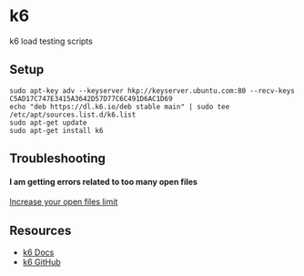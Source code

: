 # k6

 k6 load testing scripts

## Setup
```
sudo apt-key adv --keyserver hkp://keyserver.ubuntu.com:80 --recv-keys C5AD17C747E3415A3642D57D77C6C491D6AC1D69
echo "deb https://dl.k6.io/deb stable main" | sudo tee /etc/apt/sources.list.d/k6.list
sudo apt-get update
sudo apt-get install k6
```

## Troubleshooting 

#### I am getting errors related to too many open files
[Increase your open files limit](https://easyengine.io/tutorials/linux/increase-open-files-limit/)

## Resources

- [k6 Docs](https://k6.io/docs/)
- [k6 GitHub](https://github.com/grafana/k6)
